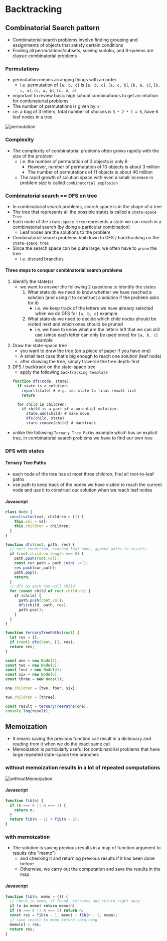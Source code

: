 # Backtracking
## Combinatorial Search pattern
- Combinatorial search problems involve finding grouping and assignments of objects that satisfy certain conditions
- Finding all permutations/subsets, solving sudoku, and 8-queens are classic combinatorial problems
### Permutations
- permutation means arranging things with an order
  - i.e. permutation of `[a, b, c]` is `[a, b, c]`, `[a, c, b]`, `[b, a, c]`, `[b, c, a]`, `[c, a, b]`, `[c, b, a]`
- important to review basic high school combinatorics to get an intuition for combinatorial problems
- The number of permutations is given by `n!`
- i.e. a bag of 3 letters, total number of choices is `3 * 2 * 1 = 6`, have 6 leaf nodes in a tree

![permutation](../images/permutation.png)

### Complexity
- The complexity of combinatorial problems often grows rapidly with the size of the problem
  - i.e. the number of permutation of 3 objects is only 6
    - However, number of permutation of 10 objects is about 3 million
    - The number of permutations of 11 objects is about 40 million
  - The rapid growth of solution space with even a small increase in problem size is called `combinatorial explosion`

### Combinatorial search == DFS on tree
- In combinatorial search problems, search space is in the shape of a tree
- The tree that represents all the possible states is called a `State-space Tree`
- Each node of the `state-space tree` represents a state we can reach in a combinatorial search (by doing a particular combination)
  - Leaf nodes are the solutions to the problem
- Combinatorial search problems boil down to DFS / backtracking on the `state-space tree`
- Since the search space can be quite large, we often have to `prune` the tree
  - i.e. discard branches
#### Three steps to conquer combinatorial search problems
1. Identify the state(s)
    - we want to answer the following 2 questions to identify the states
      1. What state do we need to know whether we have reached a solution (and using it to construct a solution if the problem asks for it)
          - i.e. we keep track of the letters we have already selected when we do DFS for `[a, b, c]` example
      2. What state do we need to decide which child nodes should be visited next and which ones should be pruned
          - i.e. we have to know what are the letters left that we can still use (since each letter can only be used once) for `[a, b, c]` example
2. Draw the state-space tree
    - you want to draw the tree (on a piece of paper if you have one)
    - A small test case that's big enough to reach one solution (leaf node)
    - after drawing the tree, simply traverse the tree depth-first
3. DFS / backtrack on the state-space tree
    - apply the following `backtracking template`
    ```javascript
    function dfs(node, state):
      if state is a solution:
        report(state) # e.g. add state to final result list
        return

      for child in children:
        if child is a part of a potential solution:
          state.add(child) # make move
          dfs(child, state)
          state.remove(child) # backtrack
    ```
- unlike the following `Ternary Tree Paths` example which has an explicit tree, in combinatorial search problems we have to find our own tree
### DFS with states
#### Ternary Tree Paths
- each node of the tree has at most three children, find all root-to-leaf paths
- use path to keep track of the nodes we have visited to reach the current node and use it to construct our solution when we reach leaf nodes
#### Javascript
```javascript
class Node {
  constructor(val, children = []) {
    this.val = val;
    this.children = children;
  }
}

function dfs(root, path, res) {
  // exit condition, reached leaf node, append paths to results
  if (root.children.length === 0) {
    path.push(root.val);
    const cur_path = path.join('->');
    res.push(cur_path);
    path.pop();
    return;
  }
  // dfs on each non-null child
  for (const child of root.children) {
    if (child) {
      path.push(root.val);
      dfs(child, path, res);
      path.pop();
    }
  }
}

function ternaryTreePaths(root) {
  let res = [];
  if (root) dfs(root, [], res);
  return res;
}

const one = new Node(1);
const two = new Node(2);
const four = new Node(4);
const six = new Node(6);
const three = new Node(3);

one.children = [two, four, six];

two.children = [three];

const result = ternaryTreePaths(one);
console.log(result);
```
## Memoization
- It means saving the previous function call result in a dictionary and reading from it when we do the exact same call
- Memoization is particularly useful for combinatorial problems that have large repeated state-space tree branches
### without memoization results in a lot of repeated computations

![withoutMemoization](../images/withoutMemoization.gif)

#### Javascript
```javascript
function fib(n) {
  if (n === 0 || n === 1) {
    return n;
  }
  return fib(n - 1) + fib(n - 2);
}
```
### with memoization
- The solution is saving previous results in a map of function argument to results (the "memo")
  - and checking it and returning previous results if it has been done before
  - Otherwise, we carry out the computation and save the results in the map
#### Javascript
```javascript
function fib(n, memo = {}) {
  // check in memo, if found, retrieve and return right away
  if (n in memo) return memo[n];
  if (n === 0 || n === 1) return n;
  const res = fib(n - 1, memo) + fib(n - 2, memo);
  // save result to memo before returning
  memo[n] = res;
  return res;
}
```
